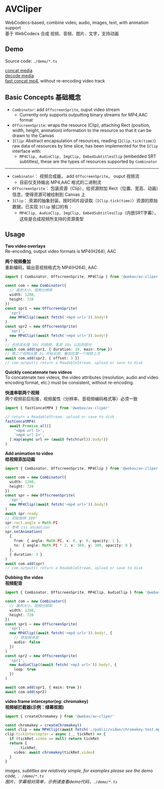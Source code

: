# AVCliper

WebCodecs-based, combine video, audio, images, text, with animation support  
基于 WebCodecs 合成 视频、音频、图片、文字，支持动画  

## Demo
Source code: `./demo/*.ts`  

[concat media](https://hughfenghen.github.io/WebAV/demo/concat-media.html)  
[decode media](https://hughfenghen.github.io/WebAV/demo/decode-media.html)  
[fast concat mp4](https://hughfenghen.github.io/WebAV/demo/fast-concat-mp4.html), without re-encoding video track  

## Basic Concepts 基础概念
- `Combinator`: add `OffscreenSprite`, ouput video stream
  - Currently only supports outputting binary streams for MP4,AAC format  
- `OffscreenSprite`: wraps the resource (Clip), attaching Rect (position, width, height, animation) information to the resource so that it can be drawn to the Canvas
- `IClip`: Abstract encapsulation of resources, reading (`IClip.tick(time)`) raw data of resources by time slice, has been implemented for the `IClip` interface with: 
  - `MP4Clip, AudioClip, ImgClip, EmbedSubtitlesClip` (embedded SRT subtitles), these are the types of resources supported by `Combinator`  

<hr />

- `Combinator`： 视频合成器， add `OffscreenSprite`， ouput 视频流  
  - 目前仅支持输出 MP4,AAC 格式的二进制流
- `OffscreenSprite`： 包装资源（Clip），给资源附加 Rect（位置、宽高、动画）信息，使得资源可被绘制到 Canvas 上  
- `IClip`： 资源的抽象封装，按时间片段读取（`IClip.tick(time)`）资源的原始数据，已实现 `IClip` 接口的有：  
  - `MP4Clip, AudioClip, ImgClip, EmbedSubtitlesClip`（内嵌SRT字幕），这些是合成视频所支持的资源类型  


## Usage
**Two video overlays**  
Re-encoding, output video formats is MP4(H264), AAC

**两个视频叠加**  
重新编码，输出音视频格式为 MP4(H264), AAC  

```ts
import { Combinator, OffscreenSprite, MP4Clip } from '@webav/av-cliper'

const com = new Combinator({
  // 画布大小，视频分辨率
  width: 1280,
  height: 720
})
const spr1 = new OffscreenSprite(
  'spr1',
  new MP4Clip((await fetch('<mp4 url>')).body!)
)
const spr2 = new OffscreenSprite(
  'spr1',
  new MP4Clip((await fetch('<mp4 url>')).body!)
)
// 合并成长度 10s 的视频，丢弃 10s 以后的部分
await com.add(spr1, { duration: 10, main: true })
// 第二个视频从第 3s 开始出现，叠加在第一个视频上方
await com.add(spr2, { offset: 3 })
// com.output() return a ReadableStream, upload or save to disk
```

**Quickly concatenate two videos**  
To concatenate two videos, the video attributes (resolution, audio and video encoding format, etc.) must be consistent, without re-encoding.  

**快速串联两个视频**  
两个视频前后衔接，视频属性（分辨率、音视频编码格式等）必须一致  
```ts
import { fastConcatMP4 } from '@webav/av-cliper'

// return a ReadableStream, upload or save to disk
fastConcatMP4(
  await Promise.all([
    '<mp4 url 1>',
    '<mp4 url 2>',
  ].map(async url => (await fetch(url)).body!))
)
```

**Add animation to video**  
**给视频添加动画**  
```ts
import { Combinator, OffscreenSprite, MP4Clip } from '@webav/av-cliper'

const com = new Combinator({
  width: 1280,
  height: 720
})
const spr = new OffscreenSprite(
  'spr',
  new MP4Clip((await fetch('<mp4 url>')).body!)
)
await spr.ready
// 初始旋转 180°
spr.rect.angle = Math.PI
// 参考 css animation
spr.setAnimation(
  {
    from: { angle: Math.PI, x: 0, y: 0, opacity: 1 },
    to: { angle: Math.PI * 2, x: 300, y: 300, opacity: 0 }
  },
  { duration: 3 }
)
await com.add(spr)
// com.output() return a ReadableStream, upload or save to disk
```

**Dubbing the video**  
**视频配音**  
```ts
import { Combinator, OffscreenSprite, MP4Clip, AudioClip } from '@webav/av-cliper'

const com = new Combinator({
  // 画布大小，视频分辨率
  width: 1280,
  height: 720
})
const spr1 = new OffscreenSprite(
  'spr1',
  new MP4Clip((await fetch('<mp4 url>')).body!, {
    // 原视频消音
    audio: false
  })
)
const spr2 = new OffscreenSprite(
  'spr1',
  new AudioClip((await fetch('<mp3 url>')).body!, {
    loop: true
  })
)

await com.add(spr1, { main: true })
await com.add(spr2)
```

**video frame interceptor(eg: chromakey)**  
**视频帧拦截器(示例：绿幕抠图)**  
```ts
import { createChromakey } from '@webav/av-cliper'

const chromakey = createChromakey()
const clip = new MP4Clip((await fetch('./public/video/chromakey-test.mp4')).body!)
clip.tickInterceptor = async (_, tickRet) => {
  if (tickRet.video == null) return tickRet
  return {
    ...tickRet,
    video: await chromakey(tickRet.video)
  }
}
```

*images, subtitles are relatively simple, for examples please see the demo code, `. /demo/*.ts`*  
*图片、字幕相对简单，示例请查看demo代码，`./demo/*.ts`*  
